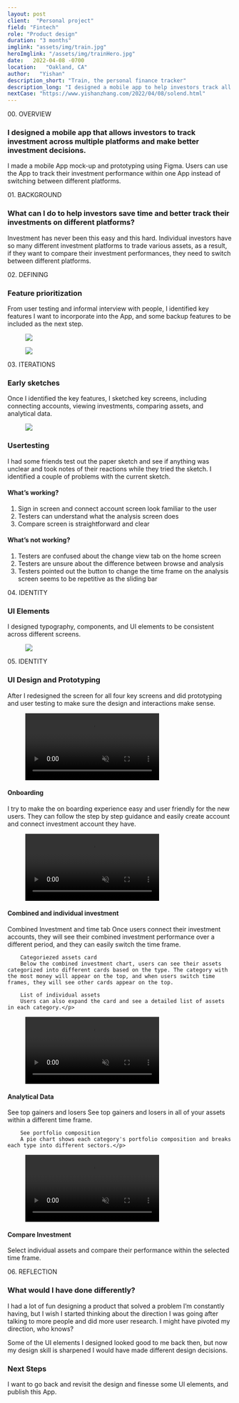 ```yaml
---
layout: post
client:  "Personal project"
field: "Fintech"
role: "Product design"
duration: "3 months"
imglink: "assets/img/train.jpg"
heroImglink: "/assets/img/trainHero.jpg"
date:   2022-04-08 -0700
location:   "Oakland, CA"
author:   "Yishan"
description_short: "Train, the personal finance tracker"
description_long: "I designed a mobile app to help investors track all of their investment performance in one App. It gives them an overview of their portfolio and allows them to make better investment decisions."
nextCase: "https://www.yishanzhang.com/2022/04/08/solend.html"
---
```



<div class="side-title"> 00.  OVERVIEW </div>

### I designed a mobile app that allows investors to track investment across multiple platforms and make better investment decisions. 

I made a mobile App mock-up and prototyping using Figma. Users can use the App to track their investment performance within one App instead of switching between different platforms.

<div class="side-title"> 01.  BACKGROUND </div>

### What can I do to help investors save time and better track their investments on different platforms?

Investment has never been this easy and this hard. Individual investors have so many different investment platforms to trade various assets, as a result, if they want to compare their investment performances, they need to switch between different platforms.

<div class="side-title"> 02.  DEFINING </div>

### Feature prioritization

From user testing and informal interview with people, I identified key features I want to incorporate into the App, and some backup features to be included as the next step.

<figure>
    <img src="/assets/img/trainCase01.jpg" class="small-case-image switcher-image-desktop">
</figure>
<figure>
    <img src="/assets/img/trainCase01-mobile.jpg" class="small-case-image switcher-image-mobile">
</figure>

<div class="side-title"> 03.  ITERATIONS </div>

### Early sketches

Once I identified the key features, I sketched key screens,  including connecting accounts, viewing investments, comparing assets, and analytical data. 

<figure>
    <img src="/assets/img/trainCase02.jpg" class="small-case-image">
</figure>

### Usertesting

I had some friends test out the paper sketch and see if anything was unclear and took notes of their reactions while they tried the sketch. I identified a couple of problems with the current sketch.


#### What’s working? 
01. Sign in screen and connect account screen look familiar to the user
02. Testers can understand what the analysis screen does
03. Compare screen is straightforward and clear

#### What’s not working?
01. Testers are confused about the change view tab on the home screen
02. Testers are unsure about the difference between browse and analysis
03. Testers pointed out the button to change the time frame on the analysis screen seems to be repetitive as the sliding bar

<div class="side-title"> 04.  IDENTITY </div>

### UI Elements

I designed typography, components, and UI elements to be consistent across different screens. 

<figure>
    <img src="/assets/img/trainCase03.jpg" class="small-case-image">
</figure>

<div class="side-title"> 05.  IDENTITY </div>

### UI Design and Prototyping

After I redesigned the screen for all four key screens and did prototyping and user testing to make sure the design and interactions make sense.


<div class="mobile-video">
  <figure>
      <video src="/assets/video/trainCase04.mp4" autoplay playsinline muted loop></video>
  </figure>
  <div class="mobile-video-description">
      <h4>Onboarding</h4>
      <p>I try to make the on boarding experience easy and user friendly for the new users. They can follow the step by step guidance and easily create account and connect investment account they have.</p>
  </div>
</div>

<div class="mobile-video">
  <figure>
      <video src="/assets/video/trainCase05.mp4" autoplay playsinline muted loop></video>
  </figure>
  <div class="mobile-video-description">
      <h4>Combined and individual investment</h4>
      <p>Combined Investment and time tab
        Once users connect their investment accounts, they will see their combined investment performance over a different period, and they can easily switch the time frame.
        
        Categoriezed assets card
        Below the combined investment chart, users can see their assets categorized into different cards based on the type. The category with the most money will appear on the top, and when users switch time frames, they will see other cards appear on the top.
        
        List of individual assets
        Users can also expand the card and see a detailed list of assets in each category.</p>
  </div>
</div>

<div class="mobile-video">
  <figure>
      <video src="/assets/video/trainCase06.mp4" autoplay playsinline muted loop></video>
  </figure>
  <div class="mobile-video-description">
      <h4>Analytical Data</h4>
      <p>See top gainers and losers
        See top gainers and losers in all of your assets within a different time frame.
        
        See portfolio composition
        A pie chart shows each category's portfolio composition and breaks each type into different sectors.</p>
  </div>
</div>

<div class="mobile-video">
  <figure>
      <video src="/assets/video/trainCase07.mp4" autoplay playsinline muted loop></video>
  </figure>
  <div class="mobile-video-description">
      <h4>Compare Investment</h4>
      <p>Select individual assets and compare their performance within the selected time frame.</p>
  </div>
</div>


<div class="side-title"> 06.  REFLECTION </div>

### What would I have done differently?

I had a lot of fun designing a product that solved a problem I’m constantly having, but I wish I started thinking about the direction I was going after talking to more people and did more user research.  I might have pivoted my direction, who knows?

Some of the UI elements I designed looked good to me back then, but now my design skill is sharpened I would have made different design decisions.

### Next Steps

I want to go back and revisit the design and finesse some UI elements, and publish this App.